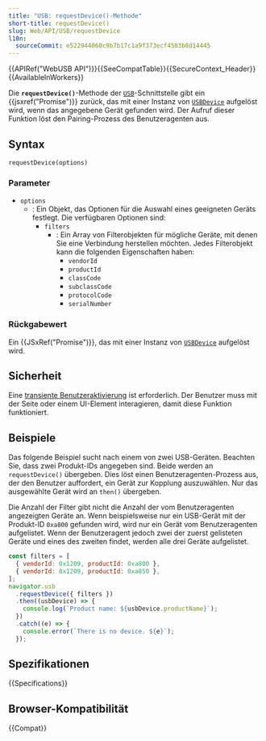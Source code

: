 ```yaml
---
title: "USB: requestDevice()-Methode"
short-title: requestDevice()
slug: Web/API/USB/requestDevice
l10n:
  sourceCommit: e522944060c9b7b17c1a9f373ecf4503b8d14445
---
```


{{APIRef("WebUSB API")}}{{SeeCompatTable}}{{SecureContext_Header}}{{AvailableInWorkers}}

Die **`requestDevice()`**-Methode der [`USB`](/de/docs/Web/API/USB)-Schnittstelle gibt ein {{jsxref("Promise")}} zurück, das mit einer Instanz von [`USBDevice`](/de/docs/Web/API/USBDevice) aufgelöst wird, wenn das angegebene Gerät gefunden wird. Der Aufruf dieser Funktion löst den Pairing-Prozess des Benutzeragenten aus.

## Syntax

```js-nolint
requestDevice(options)
```

### Parameter

- `options`
  - : Ein Objekt, das Optionen für die Auswahl eines geeigneten Geräts festlegt. Die verfügbaren Optionen sind:
    - `filters`
      - : Ein Array von Filterobjekten für mögliche Geräte, mit denen Sie eine Verbindung herstellen möchten. Jedes Filterobjekt kann die folgenden Eigenschaften haben:
        - `vendorId`
        - `productId`
        - `classCode`
        - `subclassCode`
        - `protocolCode`
        - `serialNumber`

### Rückgabewert

Ein {{JSxRef("Promise")}}, das mit einer Instanz von [`USBDevice`](/de/docs/Web/API/USBDevice) aufgelöst wird.

## Sicherheit

Eine [transiente Benutzeraktivierung](/de/docs/Web/Security/User_activation) ist erforderlich. Der Benutzer muss mit der Seite oder einem UI-Element interagieren, damit diese Funktion funktioniert.

## Beispiele

Das folgende Beispiel sucht nach einem von zwei USB-Geräten. Beachten Sie, dass zwei Produkt-IDs angegeben sind. Beide werden an `requestDevice()` übergeben. Dies löst einen Benutzeragenten-Prozess aus, der den Benutzer auffordert, ein Gerät zur Kopplung auszuwählen. Nur das ausgewählte Gerät wird an `then()` übergeben.

Die Anzahl der Filter gibt nicht die Anzahl der vom Benutzeragenten angezeigten Geräte an. Wenn beispielsweise nur ein USB-Gerät mit der Produkt-ID `0xa800` gefunden wird, wird nur ein Gerät vom Benutzeragenten aufgelistet. Wenn der Benutzeragent jedoch zwei der zuerst gelisteten Geräte und eines des zweiten findet, werden alle drei Geräte aufgelistet.

```js
const filters = [
  { vendorId: 0x1209, productId: 0xa800 },
  { vendorId: 0x1209, productId: 0xa850 },
];
navigator.usb
  .requestDevice({ filters })
  .then((usbDevice) => {
    console.log(`Product name: ${usbDevice.productName}`);
  })
  .catch((e) => {
    console.error(`There is no device. ${e}`);
  });
```

## Spezifikationen

{{Specifications}}

## Browser-Kompatibilität

{{Compat}}
